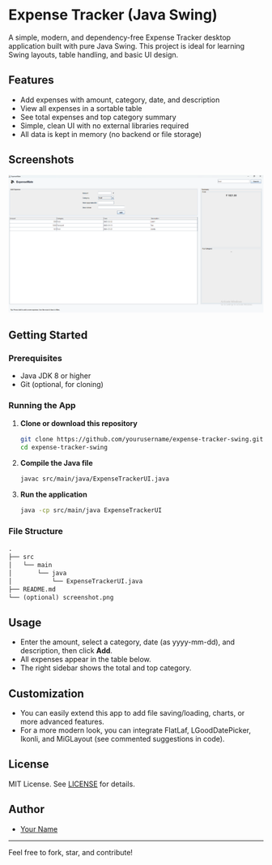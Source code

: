 # Expense Tracker (Java Swing)

A simple, modern, and dependency-free Expense Tracker desktop application built with pure Java Swing. This project is ideal for learning Swing layouts, table handling, and basic UI design.

## Features
- Add expenses with amount, category, date, and description
- View all expenses in a sortable table
- See total expenses and top category summary
- Simple, clean UI with no external libraries required
- All data is kept in memory (no backend or file storage)

## Screenshots
![screenshot](screenshot.png)

## Getting Started

### Prerequisites
- Java JDK 8 or higher
- Git (optional, for cloning)

### Running the App
1. **Clone or download this repository**
   ```sh
   git clone https://github.com/yourusername/expense-tracker-swing.git
   cd expense-tracker-swing
   ```
2. **Compile the Java file**
   ```sh
   javac src/main/java/ExpenseTrackerUI.java
   ```
3. **Run the application**
   ```sh
   java -cp src/main/java ExpenseTrackerUI
   ```

### File Structure
```
.
├── src
│   └── main
│       └── java
│           └── ExpenseTrackerUI.java
├── README.md
└── (optional) screenshot.png
```

## Usage
- Enter the amount, select a category, date (as yyyy-mm-dd), and description, then click **Add**.
- All expenses appear in the table below.
- The right sidebar shows the total and top category.

## Customization
- You can easily extend this app to add file saving/loading, charts, or more advanced features.
- For a more modern look, you can integrate FlatLaf, LGoodDatePicker, Ikonli, and MiGLayout (see commented suggestions in code).

## License
MIT License. See [LICENSE](LICENSE) for details.

## Author
- [Your Name](https://github.com/yourusername)

---
Feel free to fork, star, and contribute!
